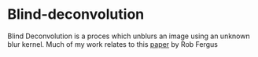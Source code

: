 # Blind-deconvolution

Blind Deconvolution is a proces which unblurs an image using an unknown blur kernel. Much of my work relates to this [paper](https://cs.nyu.edu/~fergus/papers/deblur_fergus.pdf) by Rob Fergus
